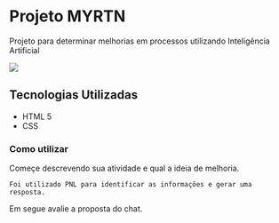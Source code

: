 # Projeto MYRTN

Projeto para determinar melhorias em processos utilizando Inteligência Artificial

<img src= "https://media.giphy.com/media/v1.Y2lkPTc5MGI3NjExeWx5MnkyeGk3eHEyZnpnZTVrN3FxcTR1ZWZnZ2U3djIwcWV3N3cyMiZlcD12MV9pbnRlcm5hbF9naWZfYnlfaWQmY3Q9Zw/NtDKSysSF27UkXsib8/giphy.gif">

## Tecnologias Utilizadas
- HTML 5
- CSS


### Como utilizar
Começe descrevendo sua atividade e qual a ideia de melhoria.
```
Foi utilizado PNL para identificar as informações e gerar uma resposta.
```
Em segue avalie a proposta do chat.


